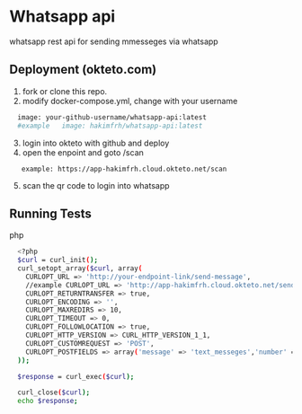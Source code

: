 
# Whatsapp api

whatsapp rest api for sending mmesseges via whatsapp

## Deployment (okteto.com)

1. fork or clone this repo.
2. modify docker-compose.yml, change with your username
```bash
  image: your-github-username/whatsapp-api:latest
  #example   image: hakimfrh/whatsapp-api:latest
```
3. login into okteto with github and deploy
4. open the enpoint and goto /scan
```
   example: https://app-hakimfrh.cloud.okteto.net/scan
```
5. scan the qr code to login into whatsapp
## Running Tests

php

```bash
  <?php
  $curl = curl_init();
  curl_setopt_array($curl, array(
    CURLOPT_URL => 'http://your-endpoint-link/send-message',
    //example CURLOPT_URL => 'http://app-hakimfrh.cloud.okteto.net/send-message',
    CURLOPT_RETURNTRANSFER => true,
    CURLOPT_ENCODING => '',
    CURLOPT_MAXREDIRS => 10,
    CURLOPT_TIMEOUT => 0,
    CURLOPT_FOLLOWLOCATION => true,
    CURLOPT_HTTP_VERSION => CURL_HTTP_VERSION_1_1,
    CURLOPT_CUSTOMREQUEST => 'POST',
    CURLOPT_POSTFIELDS => array('message' => 'text_messeges','number' => '08123456789  '),
  ));

  $response = curl_exec($curl);

  curl_close($curl);
  echo $response;
```

